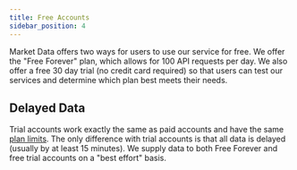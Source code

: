 ```yaml
---
title: Free Accounts
sidebar_position: 4
---
```


Market Data offers two ways for users to use our service for free. We offer the "Free Forever" plan, which allows for 100 API requests per day. We also offer a free 30 day trial (no credit card required) so that users can test our services and determine which plan best meets their needs. 

## Delayed Data

Trial accounts work exactly the same as paid accounts and have the same [plan limits](/accounts-billing/plan-limits). The only difference with trial accounts is that all data is delayed (usually by at least 15 minutes). We supply data to both Free Forever and free trial accounts on a "best effort" basis.
